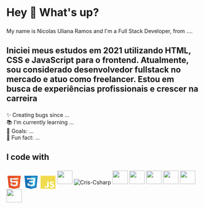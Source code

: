 <h1 align="left">Hey 👋 What's up?</h1>

###

<p align="left">My name is Nicolas Uliana Ramos and I'm a Full Stack Developer, from ....</p>

###

<h2 align="left">Iniciei meus estudos em 2021 utilizando HTML, CSS e JavaScript para o frontend. Atualmente, sou considerado desenvolvedor fullstack no mercado e atuo como freelancer. Estou em busca de experiências profissionais e crescer na carreira</h2>

###

<p align="left">✨ Creating bugs since ...<br>📚 I'm currently learning ...<br>🎯 Goals: ...<br>🎲 Fun fact: ...</p>

###

<h2 align="left">I code with</h2>

###

<div align="left">
  <img align="center" alt="Cris-HTML" height="35" width="40" src="https://raw.githubusercontent.com/devicons/devicon/master/icons/html5/html5-original.svg">
  <img align="center" alt="Cris-CSS" height="35" width="40" src="https://raw.githubusercontent.com/devicons/devicon/master/icons/css3/css3-original.svg">
  <img align="center" alt="Cris-Js" height="35" width="40" src="https://raw.githubusercontent.com/devicons/devicon/master/icons/javascript/javascript-plain.svg">
  <img height="35" width="40" src="https://cdn.jsdelivr.net/gh/devicons/devicon@latest/icons/react/react-original.svg" />
  <img align="center" alt="Cris-Csharp" height="35" width="40" src="https://cdn.jsdelivr.net/gh/devicons/devicon@latest/icons/nodejs/nodejs-original-wordmark.svg">
  <img height="35" width="40" src="https://cdn.jsdelivr.net/gh/devicons/devicon@latest/icons/express/express-original.svg" />
  <img height="35" width="40" src="https://cdn.jsdelivr.net/gh/devicons/devicon@latest/icons/mysql/mysql-original.svg" />
  <img height="35" width="40" src="https://cdn.jsdelivr.net/gh/devicons/devicon@latest/icons/mongodb/mongodb-original.svg" />
  <img height="35" width="40" src="https://cdn.jsdelivr.net/gh/devicons/devicon@latest/icons/sequelize/sequelize-original.svg" />
  <img height="35" width="40" src="https://cdn.jsdelivr.net/gh/devicons/devicon@latest/icons/git/git-original.svg" />
  <img height="35" width="40" src="https://cdn.jsdelivr.net/gh/devicons/devicon@latest/icons/java/java-original.svg" />
</div>

###

